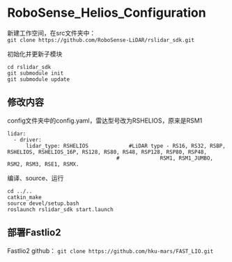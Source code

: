# RoboSense_Helios_Configuration

新建工作空间，在src文件夹中：\
``git clone https://github.com/RoboSense-LiDAR/rslidar_sdk.git``

初始化并更新子模块
```
cd rslidar_sdk
git submodule init
git submodule update
```

## 修改内容
config文件夹中的config.yaml，雷达型号改为RSHELIOS，原来是RSM1
```
lidar:
  - driver:
      lidar_type: RSHELIOS             #LiDAR type - RS16, RS32, RSBP, RSHELIOS, RSHELIOS_16P, RS128, RS80, RS48, RSP128, RSP80, RSP48, 
                                   #             RSM1, RSM1_JUMBO, RSM2, RSM3, RSE1, RSMX.
```

编译、source、运行
```
cd ../..
catkin_make
source devel/setup.bash
roslaunch rslidar_sdk start.launch
```

## 部署Fastlio2
Fastlio2 github：
``git clone https://github.com/hku-mars/FAST_LIO.git``
